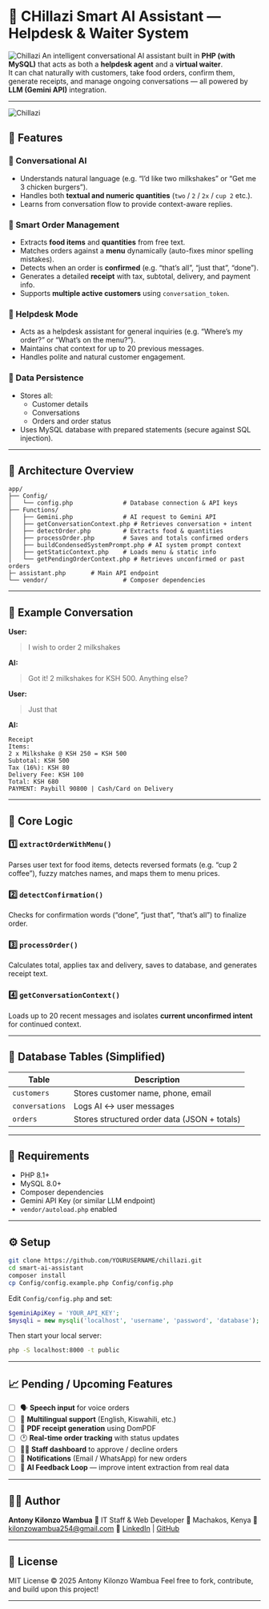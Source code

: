 
# 🤖 CHillazi Smart AI Assistant — Helpdesk & Waiter System
 ![Chillazi](screenshots/homepage.png)
An intelligent conversational AI assistant built in **PHP (with MySQL)** that acts as both a **helpdesk agent** and a **virtual waiter**.  
It can chat naturally with customers, take food orders, confirm them, generate receipts, and manage ongoing conversations — all powered by **LLM (Gemini API)** integration.

---
 ![Chillazi](screenshots/chatpanel.png)
## 🚀 Features

### 🧠 Conversational AI
- Understands natural language (e.g. “I’d like two milkshakes” or “Get me 3 chicken burgers”).
- Handles both **textual and numeric quantities** (`two` / `2` / `2x` / `cup 2` etc.).
- Learns from conversation flow to provide context-aware replies.

### 🍔 Smart Order Management
- Extracts **food items** and **quantities** from free text.
- Matches orders against a **menu** dynamically (auto-fixes minor spelling mistakes).
- Detects when an order is **confirmed** (e.g. “that’s all”, “just that”, “done”).
- Generates a detailed **receipt** with tax, subtotal, delivery, and payment info.
- Supports **multiple active customers** using `conversation_token`.

### 💬 Helpdesk Mode
- Acts as a helpdesk assistant for general inquiries (e.g. “Where’s my order?” or “What’s on the menu?”).
- Maintains chat context for up to 20 previous messages.
- Handles polite and natural customer engagement.

### 💾 Data Persistence
- Stores all:
  - Customer details  
  - Conversations  
  - Orders and order status  
- Uses MySQL database with prepared statements (secure against SQL injection).

---

## 🧩 Architecture Overview

```text
app/
├── Config/
│   └── config.php              # Database connection & API keys
├── Functions/
│   ├── Gemini.php              # AI request to Gemini API
│   ├── getConversationContext.php # Retrieves conversation + intent
│   ├── detectOrder.php         # Extracts food & quantities
│   ├── processOrder.php        # Saves and totals confirmed orders
│   ├── buildCondensedSystemPrompt.php # AI system prompt context
│   ├── getStaticContext.php    # Loads menu & static info
│   └── getPendingOrderContext.php # Retrieves unconfirmed or past orders
├─ assistant.php       # Main API endpoint
└── vendor/                     # Composer dependencies
````

---

## 🧮 Example Conversation

**User:**

> I wish to order 2 milkshakes

**AI:**

> Got it! 2 milkshakes for KSH 500. Anything else?

**User:**

> Just that

**AI:**

```
Receipt
Items:
2 x Milkshake @ KSH 250 = KSH 500
Subtotal: KSH 500
Tax (16%): KSH 80
Delivery Fee: KSH 100
Total: KSH 680
PAYMENT: Paybill 90800 | Cash/Card on Delivery
```

---

## 🧠 Core Logic

### 1️⃣ `extractOrderWithMenu()`

Parses user text for food items, detects reversed formats (e.g. “cup 2 coffee”), fuzzy matches names, and maps them to menu prices.

### 2️⃣ `detectConfirmation()`

Checks for confirmation words (“done”, “just that”, “that’s all”) to finalize order.

### 3️⃣ `processOrder()`

Calculates total, applies tax and delivery, saves to database, and generates receipt text.

### 4️⃣ `getConversationContext()`

Loads up to 20 recent messages and isolates **current unconfirmed intent** for continued context.

---

## 🧾 Database Tables (Simplified)

| Table           | Description                                  |
| --------------- | -------------------------------------------- |
| `customers`     | Stores customer name, phone, email           |
| `conversations` | Logs AI ↔ user messages                      |
| `orders`        | Stores structured order data (JSON + totals) |

---

## 🧱 Requirements

* PHP 8.1+
* MySQL 8.0+
* Composer dependencies
* Gemini API Key (or similar LLM endpoint)
* `vendor/autoload.php` enabled

---

## ⚙️ Setup

```bash
git clone https://github.com/YOURUSERNAME/chillazi.git
cd smart-ai-assistant
composer install
cp Config/config.example.php Config/config.php
```

Edit `Config/config.php` and set:

```php
$geminiApiKey = 'YOUR_API_KEY';
$mysqli = new mysqli('localhost', 'username', 'password', 'database');
```

Then start your local server:

```bash
php -S localhost:8000 -t public
```

---

## 📈 Pending / Upcoming Features

* [ ] 🗣️ **Speech input** for voice orders
* [ ] 💬 **Multilingual support** (English, Kiswahili, etc.)
* [ ] 🧾 **PDF receipt generation** using DomPDF
* [ ] 🕐 **Real-time order tracking** with status updates
* [ ] 🧍‍♂️ **Staff dashboard** to approve / decline orders
* [ ] 🔔 **Notifications** (Email / WhatsApp) for new orders
* [ ] 🧩 **AI Feedback Loop** — improve intent extraction from real data

---

## 🧑‍💻 Author

**Antony Kilonzo Wambua**
💼 IT Staff & Web Developer
📍 Machakos, Kenya
📧 [kilonzowambua254@gmail.com](mailto:kilonzowambua254@gmail.com)
🔗 [LinkedIn](https://www.linkedin.com/in/antony-wambua-293459265/) | [GitHub](https://github.com/AKW254)

---

## 📝 License

MIT License © 2025 Antony Kilonzo Wambua
Feel free to fork, contribute, and build upon this project!

---



